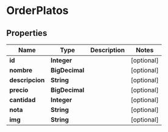 

# OrderPlatos

## Properties

Name | Type | Description | Notes
------------ | ------------- | ------------- | -------------
**id** | **Integer** |  |  [optional]
**nombre** | **BigDecimal** |  |  [optional]
**descripcion** | **String** |  |  [optional]
**precio** | **BigDecimal** |  |  [optional]
**cantidad** | **Integer** |  |  [optional]
**nota** | **String** |  |  [optional]
**img** | **String** |  |  [optional]



